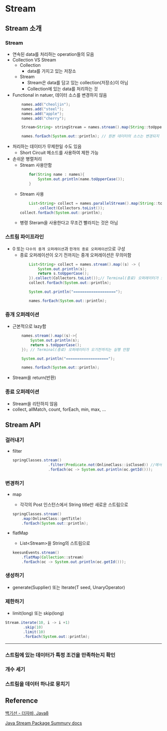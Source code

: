 # Stream
##  Stream 소개
### Stream
- 연속된 data를 처리하는 operation들의 모음
- Collection VS Stream
    - Collection
        - data를 가지고 있는 저장소
    - Stream
        - Stream은 data를 담고 있는 collection(저장소)이 아님
        - Collection에 있는 data를 처리하는 것
- Functional in natuer, 데이터 소스를 변경하지 않음
    ```java
        names.add("cheoljin");
        names.add("steel");
        names.add("apple");
        names.add("cherry");

        Stream<String> stringStream = names.stream().map(String::toUpperCase);  //대문자로 변경

        names.forEach(System.out::println); // 원본 데이터의 소스는 변경되지 않음
    ```
- 처리하는 데이터가 무제한일 수도 있음
    - Short Circuit 메소드를 사용하여 제한 가능
- 손쉬운 병렬처리
    - Stream 사용안함
        ```java
            for(String name : names){
                System.out.println(name.toUpperCase());                
            }
        ```
    - Stream 사용
        ```java
            List<String> collect = names.parallelStream().map(String::toUpperCase)
                .collect(Collectors.toList());
        collect.forEach(System.out::println);
        ```
    - 병령 Steram을 사용한다고 무조건 빨라지는 것은 아님

### 스트림 파이프라인
- 0 또는 `다수의 중개 오퍼레이션`과 `한개의 종료 오퍼레이션`으로 구성
    - 종료 오퍼레이션이 오기 전까지는 중개 오퍼레이션은 무의미함
        ```java
            List<String> collect = names.stream().map((s) -> {
                System.out.println(s);
                return s.toUpperCase();
            }).collect(Collectors.toList());// Terminal(종료) 오퍼레이터가 오기전까지는 실행 안함
            collect.forEach(System.out::println);

            System.out.println("===================");

            names.forEach(System.out::println);
        ```

### 중개 오퍼레이션
- 근본적으로 lazy함
    ```java
        names.stream().map((s)->{
            System.out.println(s);
            return s.toUpperCase();
        }); // Terminal(종료) 오퍼레이터가 오기전까지는 실행 안함

        System.out.println("===================");

        names.forEach(System.out::println);
    ```
- Stream을 return(반환)

### 종료 오퍼레이션
- Stream을 리턴하지 않음
- collect, allMatch, count, forEach, min, max, ...

## Stream API
### 걸러내기
- filter
    ```java
    springClasses.stream()
                    .filter(Predicate.not(OnlineClass::isClosed)) //매서드 레퍼런스 활용
                    .forEach(oc -> System.out.println(oc.getId()));
    ```
### 변경하기
- map
    - 각각의 Post 인스턴스에서 String title만 새로운 스트림으로

    ```java
    springClasses.stream()
        .map(OnlineClass::getTitle)
        .forEach(System.out::println);
    ```
- flatMap
    -  List<Stream<String>>을 String의 스트림으로
    ```java
    keesunEvents.stream()
        .flatMap(Collection::stream)
        .forEach(oc -> System.out.println(oc.getId()));
    ```
    
### 생성하기
- generate(Supplier) 또는 Iterate(T seed, UnaryOperator)
### 제한하기
- limit(long) 또는 skip(long)
```java
Stream.iterate(10, i -> i +1)
        .skip(10)
        .limit(10)
        .forEach(System.out::println);
```
-------------------
### 스트림에 있는 데이터가 특정 조건을 만족하는지 확인

### 개수 세기
### 스트림을 데이터 하나로 뭉치기

## Reference
[백기선 - 더자바, Java8](https://www.inflearn.com/course/the-java-java8)

[Java Stream Package Summury docs](https://docs.oracle.com/javase/8/docs/api/java/util/stream/package-summary.html)

